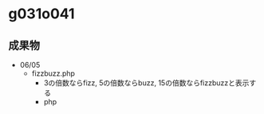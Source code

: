 # g031o041
## 成果物
* 06/05
   * fizzbuzz.php
      * 3の倍数ならfizz, 5の倍数ならbuzz, 15の倍数ならfizzbuzzと表示する
      * php 
